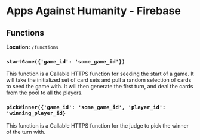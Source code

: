 # Apps Against Humanity - Firebase

## Functions

**Location:** `/functions`

### `startGame({'game_id': 'some_game_id'})`

This function is a Callable HTTPS function for seeding the start of a game. It will take the initialized set of card sets and pull a random selection of cards to seed the game with. It will then generate the first turn, and deal the cards from the pool to all the players.

### `pickWinner({'game_id': 'some_game_id', 'player_id': 'winning_player_id}`

This function is a Callable HTTPS function for the judge to pick the winner of the turn with.